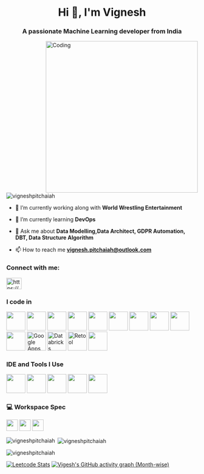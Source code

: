 <h1 align="center">Hi 👋, I'm Vignesh</h1>
<h3 align="center">A passionate Machine Learning developer from India</h3>
<img align = "right" alt="Coding" width="400" src = "https://news.mit.edu/sites/default/files/styles/news_article__image_gallery/public/images/202211/MIT-Neural-Networks-01_0.gif?itok=JNbooIWQ"

<p align="left"> <img src="https://komarev.com/ghpvc/?username=vigneshpitchaiah&label=Profile%20views&color=0e75b6&style=flat" alt="vigneshpitchaiah" /> </p>

- 🔭 I’m currently working along with **World Wrestling Entertainment**

- 🌱 I’m currently learning **DevOps**

- 💬 Ask me about **Data Modelling,Data Architect, GDPR Automation, DBT, Data Structure Algorithm**

- 📫 How to reach me **vignesh.pitchaiah@outlook.com**

<h3 align="left">Connect with me:</h3>
<p align="left">
<a href="https://www.linkedin.com/in/vignesh-p-897025195/" target="blank"><img align="center" src="https://raw.githubusercontent.com/rahuldkjain/github-profile-readme-generator/master/src/images/icons/Social/linked-in-alt.svg" alt="https://www.linkedin.com/in/vignesh-p-897025195/" height="30" width="40" /></a>
</p>

### I code in
<img height="50" width="50" src="https://img.icons8.com/color/48/000000/python.png" /> <img height="50" width="50" src="https://img.icons8.com/color/48/000000/html-5.png" /> 
<img height="50" width="50" src="https://img.icons8.com/color/48/000000/css3.png" /> 
<img height="50" width="50" src="https://img.icons8.com/color/48/000000/javascript.png" />
<img height="50" width="50" src="https://img.icons8.com/ios-filled/50/000000/sql.png" /> 
<img height="50" width="50" src="https://img.icons8.com/color/48/000000/snowflake.png" /> 
<img height="50" width="50" src="https://img.icons8.com/color/48/000000/amazon-web-services.png" /> 
<img height="50" width="50" src="https://img.icons8.com/color/48/000000/mysql-logo.png"/>
<img height="50" width="50" src="https://img.icons8.com/color/48/000000/apache-spark.png" />
<img height="50" width="50" src="https://seeklogo.com/images/D/dbt-logo-500AB0BAA7-seeklogo.com.png" /> <!-- dbt -->
<img height="50" width="50" src="https://cdn.jsdelivr.net/gh/simple-icons/simple-icons/icons/googleappsscript.svg" alt="Google Apps Script" />
<img height="50" width="50" src="https://cdn.jsdelivr.net/gh/simple-icons/simple-icons/icons/databricks.svg" alt="Databricks" />
<img height="50" width="50" src="https://cdn.jsdelivr.net/gh/simple-icons/simple-icons/icons/retool.svg" alt="Retool" /> 
<img height="50" width="50" src="https://img.icons8.com/color/48/000000/flask.png" /> 



### IDE and Tools I Use
<img height="50" width="50" src="https://img.icons8.com/color/48/000000/visual-studio-code-2019.png"/> <img height="50" width="50" src="https://img.icons8.com/color/48/000000/pycharm.png"/> <img height="50" width="50" src="https://img.icons8.com/color/50/000000/git.png"/> <img height="50" width="50" src="https://img.icons8.com/dusk/64/000000/anaconda.png"/> <img height="50" width="50" src="https://img.icons8.com/color/48/000000/figma--v1.png"/>

### 💻 Workspace Spec
<img height="30" src="https://img.shields.io/badge/Macbook-Pro_M1-ED1C24?style=for-the-badge&logo=apple&logoColor=white"/> <img height="30" src="https://img.shields.io/badge/NVIDIA-GTX1650-76B900?style=for-the-badge&logo=nvidia&logoColor=white"/> <img height="30" src="https://img.shields.io/badge/AMD-Ryzen_5_4600H-ED1C24?style=for-the-badge&logo=amd&logoColor=white"/>  

<p><img align="left" src="https://github-readme-stats.vercel.app/api/top-langs?username=vigneshpitchaiah&show_icons=true&locale=en&layout=compact" alt="vigneshpitchaiah" /></p> <p>&nbsp;<img align="center" src="https://github-readme-stats.vercel.app/api?username=vigneshpitchaiah&show_icons=true&locale=en" alt="vigneshpitchaiah" /></p> <p><img align="center" src="https://github-readme-streak-stats.herokuapp.com/?user=vigneshpitchaiah&" alt="vigneshpitchaiah" /></p>

[![Leetcode Stats](https://leetcard.jacoblin.cool/VigneshPitchaiah?ext=contest&theme=dark)](https://leetcode.com/u/VigneshPitchaiah/)  [![Vigesh's GitHub activity graph (Month-wise)](https://github-readme-activity-graph.vercel.app/graph?username=VigneshPitchaiah&bg_color=000000&color=ffffff&line=51f565&point=ffffff&area=true&hide_border=true)](https://github.com/VigneshPitchaiah)


